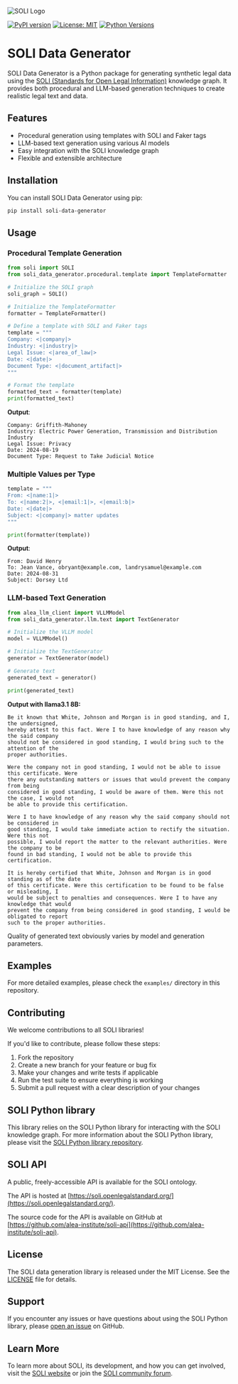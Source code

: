 ![SOLI Logo](https://openlegalstandard.org/assets/images/soli-intro-logo.png)

[![PyPI version](https://badge.fury.io/py/soli-data-generator.svg)](https://badge.fury.io/py/soli-data-generator)
[![License: MIT](https://img.shields.io/badge/License-MIT-yellow.svg)](https://opensource.org/licenses/MIT)
[![Python Versions](https://img.shields.io/pypi/pyversions/soli-data-generator.svg)](https://pypi.org/project/soli-data-generator/)

# SOLI Data Generator

SOLI Data Generator is a Python package for generating synthetic legal data using
the [SOLI (Standards for Open Legal Information)](https://openlegalstandard.org) knowledge graph. It provides both
procedural and LLM-based generation techniques to create realistic legal text and data.

## Features

- Procedural generation using templates with SOLI and Faker tags
- LLM-based text generation using various AI models
- Easy integration with the SOLI knowledge graph
- Flexible and extensible architecture

## Installation

You can install SOLI Data Generator using pip:

```bash
pip install soli-data-generator
```

## Usage

### Procedural Template Generation

```python
from soli import SOLI
from soli_data_generator.procedural.template import TemplateFormatter

# Initialize the SOLI graph
soli_graph = SOLI()

# Initialize the TemplateFormatter
formatter = TemplateFormatter()

# Define a template with SOLI and Faker tags
template = """
Company: <|company|>
Industry: <|industry|>
Legal Issue: <|area_of_law|>
Date: <|date|>
Document Type: <|document_artifact|>
"""

# Format the template
formatted_text = formatter(template)
print(formatted_text)
```

**Output**:

```text
Company: Griffith-Mahoney
Industry: Electric Power Generation, Transmission and Distribution Industry
Legal Issue: Privacy
Date: 2024-08-19
Document Type: Request to Take Judicial Notice
```

### Multiple Values per Type

```python
template = """
From: <|name:1|>
To: <|name:2|>, <|email:1|>, <|email:b|>
Date: <|date|>
Subject: <|company|> matter updates
"""

print(formatter(template))
```

**Output**:

```text
From: David Henry
To: Jean Vance, obryant@example.com, landrysamuel@example.com
Date: 2024-08-31
Subject: Dorsey Ltd
```

### LLM-based Text Generation

```python
from alea_llm_client import VLLMModel
from soli_data_generator.llm.text import TextGenerator

# Initialize the VLLM model
model = VLLMModel()

# Initialize the TextGenerator
generator = TextGenerator(model)

# Generate text
generated_text = generator()

print(generated_text)
```

**Output with llama3.1 8B:**

```text
Be it known that White, Johnson and Morgan is in good standing, and I, the undersigned,
hereby attest to this fact. Were I to have knowledge of any reason why the said company
should not be considered in good standing, I would bring such to the attention of the
proper authorities.

Were the company not in good standing, I would not be able to issue this certificate. Were
there any outstanding matters or issues that would prevent the company from being
considered in good standing, I would be aware of them. Were this not the case, I would not
be able to provide this certification.

Were I to have knowledge of any reason why the said company should not be considered in
good standing, I would take immediate action to rectify the situation. Were this not
possible, I would report the matter to the relevant authorities. Were the company to be
found in bad standing, I would not be able to provide this certification.

It is hereby certified that White, Johnson and Morgan is in good standing as of the date
of this certificate. Were this certification to be found to be false or misleading, I
would be subject to penalties and consequences. Were I to have any knowledge that would
prevent the company from being considered in good standing, I would be obligated to report
such to the proper authorities.
```

Quality of generated text obviously varies by model and generation parameters.

## Examples

For more detailed examples, please check the `examples/` directory in this repository.

## Contributing

We welcome contributions to all SOLI libraries!

If you'd like to contribute, please follow these steps:

1. Fork the repository
2. Create a new branch for your feature or bug fix
3. Make your changes and write tests if applicable
4. Run the test suite to ensure everything is working
5. Submit a pull request with a clear description of your changes

## SOLI Python library

This library relies on the SOLI Python library for interacting with the SOLI knowledge graph. For more information about
the SOLI Python library, please visit
the [SOLI Python library repository](https://github.com/alea-institute/soli-python).

## SOLI API

A public, freely-accessible API is available for the SOLI ontology.

The API is hosted at [https://soli.openlegalstandard.org/](https://soli.openlegalstandard.org/).

The source code for the API is available on GitHub
at [https://github.com/alea-institute/soli-api](https://github.com/alea-institute/soli-api).

## License

The SOLI data generation library is released under the MIT License. See the [LICENSE](LICENSE) file for details.

## Support

If you encounter any issues or have questions about using the SOLI Python library,
please [open an issue](https://github.com/alea-institute/soli-data-generator/issues) on GitHub.

## Learn More

To learn more about SOLI, its development, and how you can get involved, visit
the [SOLI website](https://openlegalstandard.org/) or join
the [SOLI community forum](https://discourse.openlegalstandard.org/).
